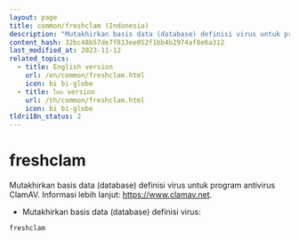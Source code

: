 ```yaml
---
layout: page
title: common/freshclam (Indonesia)
description: "Mutakhirkan basis data (database) definisi virus untuk program antivirus ClamAV."
content_hash: 32bc48b57de7f813ee052f1bb4b2974af8e6a312
last_modified_at: 2023-11-12
related_topics:
  - title: English version
    url: /en/common/freshclam.html
    icon: bi bi-globe
  - title: ไทย version
    url: /th/common/freshclam.html
    icon: bi bi-globe
tldri18n_status: 2
---
```

# freshclam

Mutakhirkan basis data (database) definisi virus untuk program antivirus ClamAV.
Informasi lebih lanjut: <https://www.clamav.net>.

- Mutakhirkan basis data (database) definisi virus:

`freshclam`
